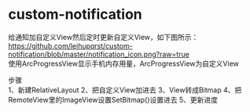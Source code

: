 # custom-notification
给通知加自定义View然后定时更新自定义View，如下图所示：  
https://github.com/leihupqrst/custom-notification/blob/master/notification_icon.png?raw=true  
使用ArcProgressView显示手机内存用量，ArcProgressView为自定义View  

步骤  
1、新建RelativeLayout 
2、把自定义View加进去 
3、View转成Bitmap
4、把RemoteView里的ImageView设置SetBitmap()设置进去
5、更新进度
